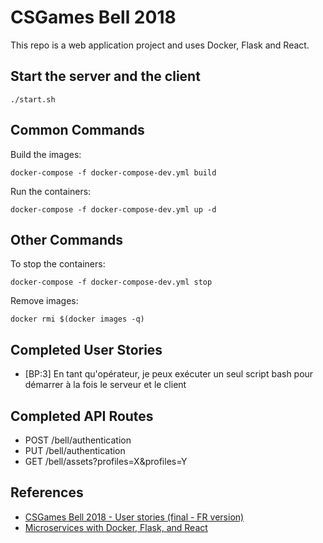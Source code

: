 # CSGames Bell 2018

This repo is a web application project and uses Docker, Flask and React. 

## Start the server and the client
`./start.sh`

## Common Commands

Build the images:

`docker-compose -f docker-compose-dev.yml build`

Run the containers:

`docker-compose -f docker-compose-dev.yml up -d`

## Other Commands

To stop the containers:

`docker-compose -f docker-compose-dev.yml stop`

Remove images:

`docker rmi $(docker images -q)`

## Completed User Stories
* [BP:3] En tant qu'opérateur, je peux exécuter un seul script bash pour démarrer à la fois le serveur et le client

## Completed API Routes
* POST /bell/authentication
* PUT /bell/authentication
* GET /bell/assets?profiles=X&profiles=Y

## References
* [CSGames Bell 2018 - User stories (final - FR version)](https://trello.com/b/7oxDtTjm/csgames-bell-2018-user-stories-final-fr-version)
* [Microservices with Docker, Flask, and React](https://github.com/testdrivenio/testdriven-app-2.4)
